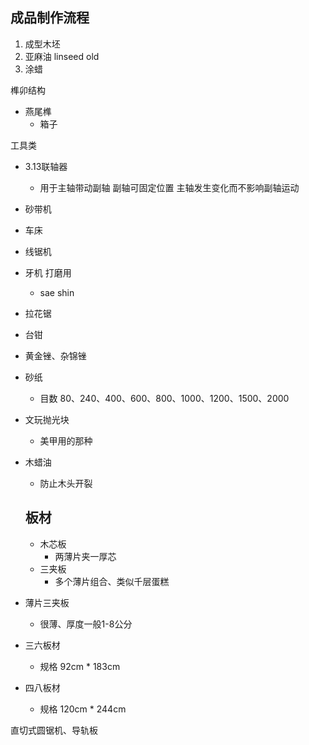 ## 成品制作流程
1. 成型木坯
1. 亚麻油 linseed old
2. 涂蜡

榫卯结构
+ 燕尾榫
  + 箱子
   



工具类
+ 3.13联轴器
  + 用于主轴带动副轴 副轴可固定位置  主轴发生变化而不影响副轴运动


+ 砂带机
+ 车床
+ 线锯机
+ 牙机 打磨用
  + sae shin
+ 拉花锯
+ 台钳
+ 黄金锉、杂锦锉
+ 砂纸
  + 目数 80、240、400、600、800、1000、1200、1500、2000
+ 文玩抛光块
  + 美甲用的那种
+ 木蜡油
  + 防止木头开裂
  

  ## 板材
  + 木芯板
    + 两薄片夹一厚芯
  + 三夹板
    + 多个薄片组合、类似千层蛋糕
+ 薄片三夹板
  + 很薄、厚度一般1-8公分

+ 三六板材
  + 规格 92cm * 183cm
+ 四八板材
  + 规格 120cm * 244cm


直切式圆锯机、导轨板

